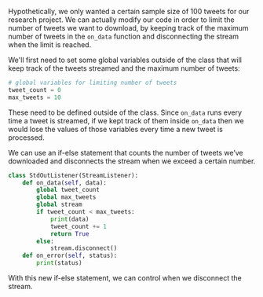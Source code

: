 <!--title={Retrieving Data Pt.1}-->

Hypothetically, we only wanted a certain sample size of 100 tweets for our research project. We can actually modify our code in order to limit the number of tweets we want to download, by keeping track of the maximum number of tweets in the `on_data` function and disconnecting the stream when the limit is reached.

We'll first need to set some global variables outside of the class that will keep track of the tweets streamed and the maximum number of tweets:

```python
# global variables for limiting number of tweets
tweet_count = 0
max_tweets = 10
```

These need to be defined outside of the class. Since `on_data` runs every time a tweet is streamed, if we kept track of them inside `on_data` then we would lose the values of those variables every time a new tweet is processed. 

We can use an if-else statement that counts the number of tweets we’ve downloaded and disconnects the stream when we exceed a certain number.

```python
class StdOutListener(StreamListener):
  	def on_data(self, data):
    	global tweet_count
    	global max_tweets
    	global stream
    	if tweet_count < max_tweets:
      		print(data)
      		tweet_count += 1
      		return True
    	else:
      		stream.disconnect()
  	def on_error(self, status):
    	print(status)
```

With this new if-else statement, we can control when we disconnect the stream.